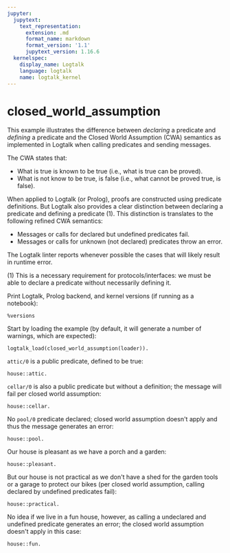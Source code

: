 ```yaml
---
jupyter:
  jupytext:
    text_representation:
      extension: .md
      format_name: markdown
      format_version: '1.1'
      jupytext_version: 1.16.6
  kernelspec:
    display_name: Logtalk
    language: logtalk
    name: logtalk_kernel
---
```


<!--
________________________________________________________________________

This file is part of Logtalk <https://logtalk.org/>  
SPDX-FileCopyrightText: 1998-2025 Paulo Moura <pmoura@logtalk.org>  
SPDX-License-Identifier: Apache-2.0

Licensed under the Apache License, Version 2.0 (the "License");
you may not use this file except in compliance with the License.
You may obtain a copy of the License at

    http://www.apache.org/licenses/LICENSE-2.0

Unless required by applicable law or agreed to in writing, software
distributed under the License is distributed on an "AS IS" BASIS,
WITHOUT WARRANTIES OR CONDITIONS OF ANY KIND, either express or implied.
See the License for the specific language governing permissions and
limitations under the License.
________________________________________________________________________
-->

# closed_world_assumption

This example illustrates the difference between *declaring* a predicate and
*defining* a predicate and the Closed World Assumption (CWA) semantics as
implemented in Logtalk when calling predicates and sending messages.

The CWA states that:

- What is true is known to be true (i.e., what is true can be proved).
- What is not know to be true, is false (i.e., what cannot be proved true,
is false).

When applied to Logtalk (or Prolog), proofs are constructed using predicate
definitions. But Logtalk also provides a clear distinction between declaring
a predicate and defining a predicate (1). This distinction is translates to
the following refined CWA semantics:

- Messages or calls for declared but undefined predicates fail.
- Messages or calls for unknown (not declared) predicates throw an error.

The Logtalk linter reports whenever possible the cases that will likely
result in runtime error.

(1) This is a necessary requirement for protocols/interfaces: we must be
able to declare a predicate without necessarily defining it.

Print Logtalk, Prolog backend, and kernel versions (if running as a notebook):

```logtalk
%versions
```

Start by loading the example (by default, it will generate a number of
warnings, which are expected):

```logtalk
logtalk_load(closed_world_assumption(loader)).
```

`attic/0` is a public predicate, defined to be true:

```logtalk
house::attic.
```

<!--
true.
-->

`cellar/0` is also a public predicate but without a definition; the
message will fail per closed world assumption:

```logtalk
house::cellar.
```

<!--
false.
-->

No `pool/0` predicate declared; closed world assumption doesn't apply
and thus the message generates an error:

```logtalk
house::pool.
```

<!--
ERROR: error(existence_error(predicate_declaration,pool/0), logtalk(house::pool, _))
-->

Our house is pleasant as we have a porch and a garden:

```logtalk
house::pleasant.
```

<!--
true.
-->

But our house is not practical as we don't have a shed for the garden
tools or a garage to protect our bikes (per closed world assumption,
calling declared by undefined predicates fail):

```logtalk
house::practical.
```

<!--
false.
-->

No idea if we live in a fun house, however, as calling a undeclared and
undefined predicate generates an error; the closed world assumption
doesn't apply in this case:

```logtalk
house::fun.
```

<!--
ERROR: error(existence_error(procedure,pool/0), logtalk(house::fun, _))
-->
